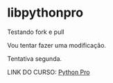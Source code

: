 # libpythonpro
Testando fork e pull

Vou tentar fazer uma modificação.

Tentativa segunda.


LINK DO CURSO: [Python Pro](https://pythonpro.com.br/)


